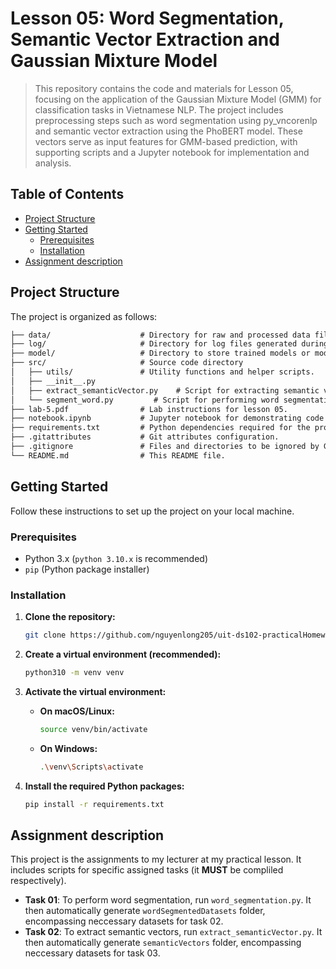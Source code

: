 # Lesson 05: Word Segmentation, Semantic Vector Extraction and Gaussian Mixture Model

> This repository contains the code and materials for Lesson 05, focusing on the application of the Gaussian Mixture Model (GMM) for classification tasks in Vietnamese NLP. The project includes preprocessing steps such as word segmentation using py_vncorenlp and semantic vector extraction using the PhoBERT model. These vectors serve as input features for GMM-based prediction, with supporting scripts and a Jupyter notebook for implementation and analysis.

## Table of Contents

- [Project Structure](#project-structure)
- [Getting Started](#getting-started)
  - [Prerequisites](#prerequisites)
  - [Installation](#installation)
- [Assignment description](#assignment-description)

## Project Structure

The project is organized as follows:
```txt
├── data/                    # Directory for raw and processed data files.
├── log/                     # Directory for log files generated during script execution.
├── model/                   # Directory to store trained models or model-related artifacts.
├── src/                     # Source code directory
│   ├── utils/               # Utility functions and helper scripts.
│   ├── __init__.py
│   ├── extract_semanticVector.py    # Script for extracting semantic vectors from text.
│   └── segment_word.py         # Script for performing word segmentation.
├── lab-5.pdf                # Lab instructions for lesson 05.
├── notebook.ipynb           # Jupyter notebook for demonstrating code (lab report).
├── requirements.txt         # Python dependencies required for the project.
├── .gitattributes           # Git attributes configuration.
├── .gitignore               # Files and directories to be ignored by Git.
└── README.md                # This README file.
```
## Getting Started

Follow these instructions to set up the project on your local machine.

### Prerequisites

* Python 3.x (`python 3.10.x` is recommended)
* `pip` (Python package installer)

### Installation

1.  **Clone the repository:**

    ```bash
    git clone https://github.com/nguyenlong205/uit-ds102-practicalHomework
    ```

2.  **Create a virtual environment (recommended):**

    ```bash
    python310 -m venv venv
    ```

3.  **Activate the virtual environment:**

    * **On macOS/Linux:**
        ```bash
        source venv/bin/activate
        ```
    * **On Windows:**
        ```bash
        .\venv\Scripts\activate
        ```

4.  **Install the required Python packages:**

    ```bash
    pip install -r requirements.txt
    ```

## Assignment description

This project is the assignments to my lecturer at my practical lesson. It includes scripts for specific assigned tasks (it **MUST** be compliled respectively).
* **Task 01**: To perform word segmentation, run `word_segmentation.py`. It then automatically generate `wordSegmentedDatasets` folder, encompassing neccessary datasets for task 02.
* **Task 02**: To extract semantic vectors, run `extract_semanticVector.py`. It then automatically generate `semanticVectors` folder, encompassing neccessary datasets for task 03.

